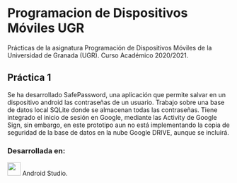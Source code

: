 # Programacion de Dispositivos Móviles UGR
Prácticas de la asignatura Programación de Dispositivos Móviles de la Universidad de Granada (UGR). Curso Académico 2020/2021.

## Práctica 1
Se ha desarrollado SafePassword, una aplicación que permite salvar en un dispositivo android las contraseñas de un usuario.
Trabajo sobre una base de datos local SQLite donde se almacenan todas las contraseñas. Tiene integrado el inicio de sesión en Google,
mediante las Activity de Google Sign, sin embargo, en este prototipo aun no está implementando la copia de seguridad de la base de datos
en la nube Google DRIVE, aunque se incluirá.

### Desarrollada en: 

<img height="30" src="https://user-images.githubusercontent.com/47610906/102832526-f2388580-43ee-11eb-91fc-8f03cc372447.png"> Android Studio.
